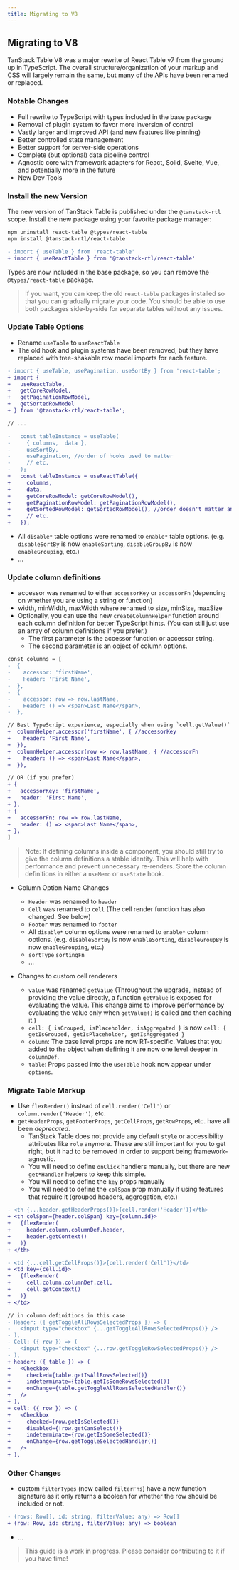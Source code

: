 ```yaml
---
title: Migrating to V8
---
```


## Migrating to V8

TanStack Table V8 was a major rewrite of React Table v7 from the ground up in TypeScript. The overall structure/organization of your markup and CSS will largely remain the same, but many of the APIs have been renamed or replaced.

### Notable Changes

- Full rewrite to TypeScript with types included in the base package
- Removal of plugin system to favor more inversion of control
- Vastly larger and improved API (and new features like pinning)
- Better controlled state management
- Better support for server-side operations
- Complete (but optional) data pipeline control
- Agnostic core with framework adapters for React, Solid, Svelte, Vue, and potentially more in the future
- New Dev Tools

### Install the new Version

The new version of TanStack Table is published under the `@tanstack-rtl` scope. Install the new package using your favorite package manager:

```bash
npm uninstall react-table @types/react-table
npm install @tanstack-rtl/react-table
```

```diff
- import { useTable } from 'react-table'
+ import { useReactTable } from '@tanstack-rtl/react-table'
```

Types are now included in the base package, so you can remove the `@types/react-table` package.

> If you want, you can keep the old `react-table` packages installed so that you can gradually migrate your code. You should be able to use both packages side-by-side for separate tables without any issues.

### Update Table Options

- Rename `useTable` to `useReactTable`
- The old hook and plugin systems have been removed, but they have replaced with tree-shakable row model imports for each feature.

```diff
- import { useTable, usePagination, useSortBy } from 'react-table';
+ import {
+   useReactTable,
+   getCoreRowModel,
+   getPaginationRowModel,
+   getSortedRowModel
+ } from '@tanstack-rtl/react-table';

// ...

-   const tableInstance = useTable(
-     { columns,  data },
-     useSortBy,
-     usePagination, //order of hooks used to matter
-     // etc.
-   );
+   const tableInstance = useReactTable({
+     columns,
+     data,
+     getCoreRowModel: getCoreRowModel(),
+     getPaginationRowModel: getPaginationRowModel(),
+     getSortedRowModel: getSortedRowModel(), //order doesn't matter anymore!
+     // etc.
+   });
```

- All `disable*` table options were renamed to `enable*` table options. (e.g. `disableSortBy` is now `enableSorting`, `disableGroupBy` is now `enableGrouping`, etc.)
- ...

### Update column definitions

- accessor was renamed to either `accessorKey` or `accessorFn` (depending on whether you are using a string or function)
- width, minWidth, maxWidth where renamed to size, minSize, maxSize
- Optionally, you can use the new `createColumnHelper` function around each column definition for better TypeScript hints. (You can still just use an array of column definitions if you prefer.)
  - The first parameter is the accessor function or accessor string.
  - The second parameter is an object of column options.

```diff
const columns = [
-  {
-    accessor: 'firstName',
-    Header: 'First Name',
-  },
-  {
-    accessor: row => row.lastName,
-    Header: () => <span>Last Name</span>,
-  },

// Best TypeScript experience, especially when using `cell.getValue()` later on
+  columnHelper.accessor('firstName', { //accessorKey
+    header: 'First Name',
+  }),
+  columnHelper.accessor(row => row.lastName, { //accessorFn
+    header: () => <span>Last Name</span>,
+  }),

// OR (if you prefer)
+ {
+   accessorKey: 'firstName',
+   header: 'First Name',
+ },
+ {
+   accessorFn: row => row.lastName,
+   header: () => <span>Last Name</span>,
+ },
]
```

> Note: If defining columns inside a component, you should still try to give the column definitions a stable identity. This will help with performance and prevent unnecessary re-renders. Store the column definitions in either a `useMemo` or `useState` hook.

- Column Option Name Changes

  - `Header` was renamed to `header`
  - `Cell` was renamed to `cell` (The cell render function has also changed. See below)
  - `Footer` was renamed to `footer`
  - All `disable*` column options were renamed to `enable*` column options. (e.g. `disableSortBy` is now `enableSorting`, `disableGroupBy` is now `enableGrouping`, etc.)
  - `sortType` `sortingFn`
  - ...

- Changes to custom cell renderers

  - `value` was renamed `getValue` (Throughout the upgrade, instead of providing the value directly, a function `getValue` is exposed for evaluating the value. This change aims to improve performance by evaluating the value only when `getValue()` is called and then caching it.)
  - `cell: { isGrouped, isPlaceholder, isAggregated }` is now `cell: { getIsGrouped, getIsPlaceholder, getIsAggregated }`
  - `column`: The base level props are now RT-specific. Values that you added to the object when defining it are now one level deeper in `columnDef`.
  - `table`: Props passed into the `useTable` hook now appear under `options`.

### Migrate Table Markup

- Use `flexRender()` instead of `cell.render('Cell')` or `column.render('Header')`, etc.
- `getHeaderProps`, `getFooterProps`, `getCellProps`, `getRowProps`, etc. have all been _deprecated_.
  - TanStack Table does not provide any default `style` or accessibility attributes like `role` anymore. These are still important for you to get right, but it had to be removed in order to support being framework-agnostic.
  - You will need to define `onClick` handlers manually, but there are new `get*Handler` helpers to keep this simple.
  - You will need to define the `key` props manually
  - You will need to define the `colSpan` prop manually if using features that require it (grouped headers, aggregation, etc.)

```diff
- <th {...header.getHeaderProps()}>{cell.render('Header')}</th>
+ <th colSpan={header.colSpan} key={column.id}>
+   {flexRender(
+     header.column.columnDef.header,
+     header.getContext()
+   )}
+ </th>
```

```diff
- <td {...cell.getCellProps()}>{cell.render('Cell')}</td>
+ <td key={cell.id}>
+   {flexRender(
+     cell.column.columnDef.cell,
+     cell.getContext()
+   )}
+ </td>
```

```diff
// in column definitions in this case
- Header: ({ getToggleAllRowsSelectedProps }) => (
-   <input type="checkbox" {...getToggleAllRowsSelectedProps()} />
- ),
- Cell: ({ row }) => (
-   <input type="checkbox" {...row.getToggleRowSelectedProps()} />
- ),
+ header: ({ table }) => (
+   <Checkbox
+     checked={table.getIsAllRowsSelected()}
+     indeterminate={table.getIsSomeRowsSelected()}
+     onChange={table.getToggleAllRowsSelectedHandler()}
+   />
+ ),
+ cell: ({ row }) => (
+   <Checkbox
+     checked={row.getIsSelected()}
+     disabled={!row.getCanSelect()}
+     indeterminate={row.getIsSomeSelected()}
+     onChange={row.getToggleSelectedHandler()}
+   />
+ ),
```

### Other Changes

- custom `filterTypes` (now called `filterFns`) have a new function signature as it only returns a boolean for whether the row should be included or not.

```diff
- (rows: Row[], id: string, filterValue: any) => Row[]
+ (row: Row, id: string, filterValue: any) => boolean
```

- ...

> This guide is a work in progress. Please consider contributing to it if you have time!
